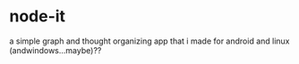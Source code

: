 # node-it
a simple graph and thought organizing app that i made for android and linux (andwindows...maybe)??
